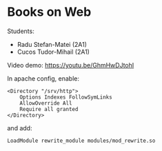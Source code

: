 # Books on Web

Students:

- Radu Stefan-Matei (2A1)
- Cucos Tudor-Mihail (2A1)

Video demo: https://youtu.be/GhmHwDJtohI

In apache config, enable:

```
<Directory "/srv/http">
    Options Indexes FollowSymLinks
    AllowOverride All
    Require all granted
</Directory>
```

and add:

```
LoadModule rewrite_module modules/mod_rewrite.so
```
